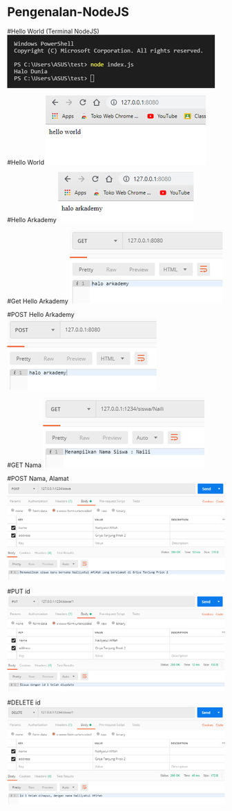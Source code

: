 # Pengenalan-NodeJS

#Hello World (Terminal NodeJS)
![alt text](https://github.com/NailiyatulAfifah/Pengenalan-NodeJS/blob/master/1.PNG?raw=true)

#Hello World
![alt text](https://github.com/NailiyatulAfifah/Pengenalan-NodeJS/blob/master/2.PNG?raw=true)

#Hello Arkademy
![alt text](https://github.com/NailiyatulAfifah/Pengenalan-NodeJS/blob/master/3.PNG?raw=true)

#Get Hello Arkademy
![alt text](https://github.com/NailiyatulAfifah/Pengenalan-NodeJS/blob/master/4.PNG?raw=true)

#POST Hello Arkademy
![alt text](https://github.com/NailiyatulAfifah/Pengenalan-NodeJS/blob/master/5.PNG?raw=true)

#GET Nama
![alt text](https://github.com/NailiyatulAfifah/Pengenalan-NodeJS/blob/master/6.PNG?raw=true)

#POST Nama, Alamat
![alt text](https://github.com/NailiyatulAfifah/Pengenalan-NodeJS/blob/master/7.PNG?raw=true)

#PUT id
![alt text](https://github.com/NailiyatulAfifah/Pengenalan-NodeJS/blob/master/8.PNG?raw=true)

#DELETE id
![alt text](https://github.com/NailiyatulAfifah/Pengenalan-NodeJS/blob/master/9.PNG?raw=true)
